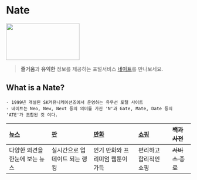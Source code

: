 # Nate 
<img src="https://img1.daumcdn.net/thumb/R800x0/?scode=mtistory2&fname=https%3A%2F%2Fk.kakaocdn.net%2Fdn%2FTyLPc%2Fbtqw8B8756m%2FBsp5Vk1DqASQiCNbCpMhck%2Fimg.jpg" width="200" height="100">

> **즐거움**과 **유익한** 정보를 제공하는 포털서비스 [네이트](www.nate.com"네이트")를 만나보세요.


## What is a Nate?
```
- 1999년 개설된 SK커뮤니케이션즈에서 운영하는 유무선 포털 사이트
- 네이트는 Neo, New, Next 등의 의미를 가진 'N'과 Gate, Mate, Date 등의 'ATE'가 조합된 것 이다.
```


| [뉴스](https://news.nate.com/"뉴스")|[판](https://pann.nate.com/"판")|[만화](https://comics.nate.com/main/"만화")|[쇼핑](https://shopping.nate.com/#!top"쇼핑")|~~백과사전~~|
|:---|:---|:---|:---|:---|
|다양한 의견을 한눈에 보는 뉴스|실시간으로 업데이트 되는 랭킹|인기 만화와 프리미엄 웹툰이 가득|편리하고 합리적인 쇼핑|~~서비스 종료~~ | 


